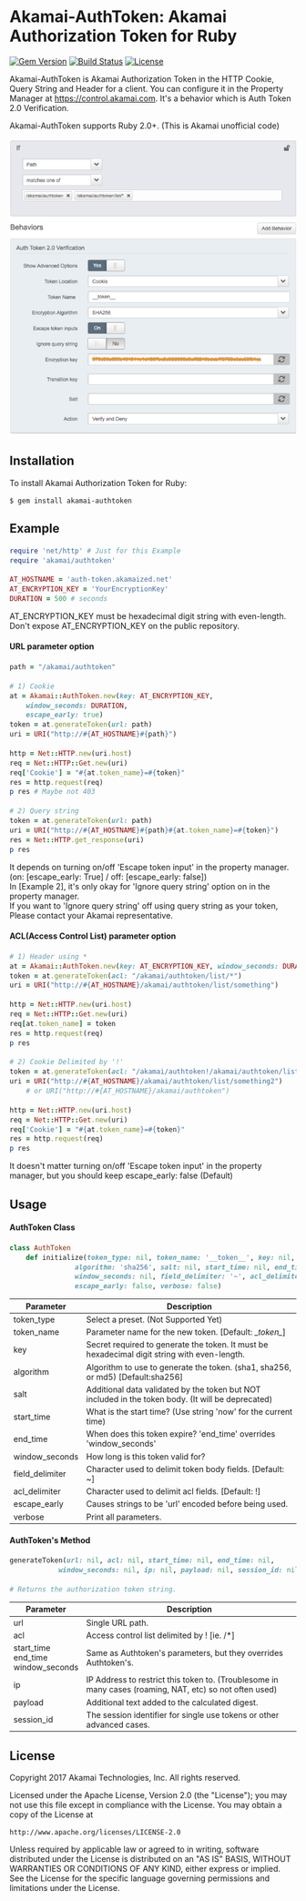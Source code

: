 # Akamai-AuthToken: Akamai Authorization Token for Ruby

[![Gem Version](https://badge.fury.io/rb/akamai-authtoken.svg)](https://badge.fury.io/rb/akamai-authtoken)
[![Build Status](https://travis-ci.org/AstinCHOI/Akamai-AuthToken-Ruby.svg?branch=master)](https://travis-ci.org/AstinCHOI/Akamai-AuthToken-Ruby)
[![License](http://img.shields.io/:license-apache-blue.svg)](https://github.com/AstinCHOI/Akamai-AuthToken-Ruby/blob/master/LICENSE)

Akamai-AuthToken is Akamai Authorization Token in the HTTP Cookie, Query String and Header for a client.
You can configure it in the Property Manager at https://control.akamai.com.
It's a behavior which is Auth Token 2.0 Verification.  

Akamai-AuthToken supports Ruby 2.0+. (This is Akamai unofficial code)

<div style="text-align:center"><img src=https://github.com/AstinCHOI/akamai-asset/blob/master/authtoken/authtoken.png?raw=true /></div>


## Installation

To install Akamai Authorization Token for Ruby:  

```shell
$ gem install akamai-authtoken
```
  

## Example

```ruby
require 'net/http' # Just for this Example
require 'akamai/authtoken'

AT_HOSTNAME = 'auth-token.akamaized.net'
AT_ENCRYPTION_KEY = 'YourEncryptionKey' 
DURATION = 500 # seconds
```
AT_ENCRYPTION_KEY must be hexadecimal digit string with even-length.  
Don't expose AT_ENCRYPTION_KEY on the public repository.  


#### URL parameter option

```ruby
path = "/akamai/authtoken"

# 1) Cookie
at = Akamai::AuthToken.new(key: AT_ENCRYPTION_KEY, 
    window_seconds: DURATION, 
    escape_early: true)
token = at.generateToken(url: path)
uri = URI("http://#{AT_HOSTNAME}#{path}")

http = Net::HTTP.new(uri.host)
req = Net::HTTP::Get.new(uri)
req['Cookie'] = "#{at.token_name}=#{token}"
res = http.request(req)
p res # Maybe not 403

# 2) Query string
token = at.generateToken(url: path)
uri = URI("http://#{AT_HOSTNAME}#{path}#{at.token_name}=#{token}")
res = Net::HTTP.get_response(uri)
p res
```
It depends on turning on/off 'Escape token input' in the property manager. (on: [escape_early: True] / off: [escape_early: false])  
In [Example 2], it's only okay for 'Ignore query string' option on in the property manager.  
If you want to 'Ignore query string' off using query string as your token, Please contact your Akamai representative.  


#### ACL(Access Control List) parameter option

```ruby
# 1) Header using *
at = Akamai::AuthToken.new(key: AT_ENCRYPTION_KEY, window_seconds: DURATION)
token = at.generateToken(acl: "/akamai/authtoken/list/*")
uri = URI("http://#{AT_HOSTNAME}/akamai/authtoken/list/something")

http = Net::HTTP.new(uri.host)
req = Net::HTTP::Get.new(uri)
req[at.token_name] = token
res = http.request(req)
p res

# 2) Cookie Delimited by '!'
token = at.generateToken(acl: "/akamai/authtoken!/akamai/authtoken/list/*")
uri = URI("http://#{AT_HOSTNAME}/akamai/authtoken/list/something2")
    # or URI("http://#{AT_HOSTNAME}/akamai/authtoken")

http = Net::HTTP.new(uri.host)
req = Net::HTTP::Get.new(uri)
req['Cookie'] = "#{at.token_name}=#{token}"
res = http.request(req)
p res
```
It doesn't matter turning on/off 'Escape token input' in the property manager, but you should keep escape_early: false (Default)


## Usage

#### AuthToken Class

```ruby
class AuthToken
    def initialize(token_type: nil, token_name: '__token__', key: nil,
                algorithm: 'sha256', salt: nil, start_time: nil, end_time: nil,
                window_seconds: nil, field_delimiter: '~', acl_delimiter: '!',
                escape_early: false, verbose: false)
```

| Parameter | Description |
|-----------|-------------|
| token_type | Select a preset. (Not Supported Yet) |
| token_name | Parameter name for the new token. [Default: \__token\__] |
| key | Secret required to generate the token. It must be hexadecimal digit string with even-length. |
| algorithm  | Algorithm to use to generate the token. (sha1, sha256, or md5) [Default:sha256] |
| salt | Additional data validated by the token but NOT included in the token body. (It will be deprecated) |
| start_time | What is the start time? (Use string 'now' for the current time) |
| end_time | When does this token expire? 'end_time' overrides 'window_seconds' |
| window_seconds | How long is this token valid for? |
| field_delimiter | Character used to delimit token body fields. [Default: ~] |
| acl_delimiter | Character used to delimit acl fields. [Default: !] |
| escape_early | Causes strings to be 'url' encoded before being used. |
| verbose | Print all parameters. |


#### AuthToken's Method

```ruby
generateToken(url: nil, acl: nil, start_time: nil, end_time: nil, 
            window_seconds: nil, ip: nil, payload: nil, session_id: nil)

# Returns the authorization token string.
```

| Parameter | Description |
|-----------|-------------|
| url | Single URL path. |
| acl | Access control list delimited by ! [ie. /\*] |
| start_time <br/> end_time <br/> window_seconds | Same as Authtoken's parameters, but they overrides Authtoken's. |
| ip | IP Address to restrict this token to. (Troublesome in many cases (roaming, NAT, etc) so not often used) |
| payload | Additional text added to the calculated digest. |
| session_id | The session identifier for single use tokens or other advanced cases. |


## License

Copyright 2017 Akamai Technologies, Inc.  All rights reserved.

Licensed under the Apache License, Version 2.0 (the "License");
you may not use this file except in compliance with the License.
You may obtain a copy of the License at

    http://www.apache.org/licenses/LICENSE-2.0

Unless required by applicable law or agreed to in writing, software
distributed under the License is distributed on an "AS IS" BASIS,
WITHOUT WARRANTIES OR CONDITIONS OF ANY KIND, either express or implied.
See the License for the specific language governing permissions and
limitations under the License.
